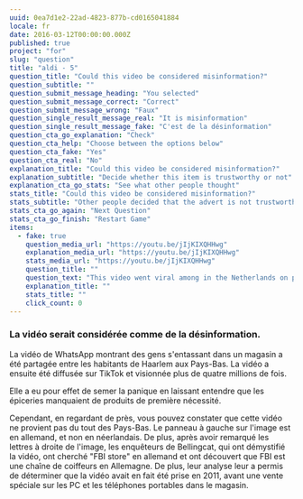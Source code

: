 ```yaml
---
uuid: 0ea7d1e2-22ad-4823-877b-cd0165041884
locale: fr
date: 2016-03-12T00:00:00.000Z
published: true
project: "for"
slug: "question"
title: "aldi - 5"
question_title: "Could this video be considered misinformation?"
question_subtitle: ""
question_submit_message_heading: "You selected"
question_submit_message_correct: "Correct"
question_submit_message_wrong: "Faux"
question_single_result_message_real: "It is misinformation"
question_single_result_message_fake: "C'est de la désinformation"
question_cta_go_explanation: "Check"
question_cta_help: "Choose between the options below"
question_cta_fake: "Yes"
question_cta_real: "No"
explanation_title: "Could this video be considered misinformation?"
explanation_subtitle: "Decide whether this item is trustworthy or not"
explanation_cta_go_stats: "See what other people thought"
stats_title: "Could this video be considered misinformation?"
stats_subtitle: "Other people decided that the advert is not trustworthy"
stats_cta_go_again: "Next Question"
stats_cta_go_finish: "Restart Game"
items:
  - fake: true
    question_media_url: "https://youtu.be/jIjKIXQHHwg"
    explanation_media_url: "https://youtu.be/jIjKIXQHHwg"
    stats_media_url: "https://youtu.be/jIjKIXQHHwg"
    question_title: ""
    question_text: "This video went viral among in the Netherlands on platforms such as TikTok and WhatsApp in March 2020 at the start of the COVID-19 pandemic in Europe, as evidence that grocery stores were being mobbed by shoppers stocking up on supplies."
    explanation_title: ""
    stats_title: ""
    click_count: 0
---
```

### La vidéo serait considérée comme de la désinformation.

La vidéo de WhatsApp montrant des gens s'entassant dans un magasin a été partagée entre les habitants de Haarlem aux Pays-Bas. La vidéo a ensuite été diffusée sur TikTok et visionnée plus de quatre millions de fois. 

Elle a eu pour effet de semer la panique en laissant entendre que les épiceries manquaient de produits de première nécessité. 

Cependant, en regardant de près, vous pouvez constater que cette vidéo ne provient pas du tout des Pays-Bas. Le panneau à gauche sur l'image est en allemand, et non en néerlandais. De plus, après avoir remarqué les lettres à droite de l'image, les enquêteurs de Bellingcat, qui ont démystifié la vidéo, ont cherché "FBI store" en allemand et ont découvert que FBI est une chaîne de coiffeurs en Allemagne. De plus, leur analyse leur a permis de déterminer que la vidéo avait en fait été prise en 2011, avant une vente spéciale sur les PC et les téléphones portables dans le magasin.

